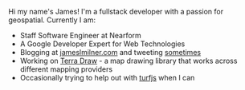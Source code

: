 
Hi my name's James! I'm a fullstack developer with a passion for geospatial. Currently I am: 

* Staff Software Engineer at Nearform
* A Google Developer Expert for Web Technologies
* Blogging at [jameslmilner.com](https://www.jameslmilner.com) and tweeting [sometimes](https://www.twitter.com/jameslmilner)
* Working on [Terra Draw](https://www.github.com/jameslmilner/terra-draw) - a map drawing library that works across different mapping providers
* Occasionally trying to help out with [turfjs](https://www.github.com/turfjs/turf) when I can


